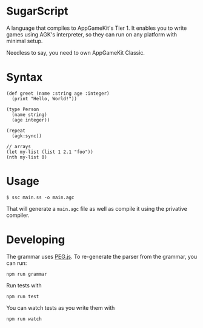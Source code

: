 # SugarScript
A language that compiles to AppGameKit's Tier 1. It enables you to write games
using AGK's interpreter, so they can run on any platform with minimal setup.

Needless to say, you need to own AppGameKit Classic.

# Syntax

```
(def greet (name :string age :integer)
  (print "Hello, World!"))

(type Person
  (name string)
  (age integer))

(repeat
  (agk:sync))

// arrays
(let my-list (list 1 2.1 "foo"))
(nth my-list 0)
```

# Usage

    $ ssc main.ss -o main.agc

That will generate a `main.agc` file as well as compile it using the privative
compiler.

# Developing
The grammar uses [PEG.js](https://pegjs.org/). To re-generate the parser from
the grammar, you can run:

    npm run grammar

Run tests with

    npm run test

You can watch tests as you write them with

    npm run watch
